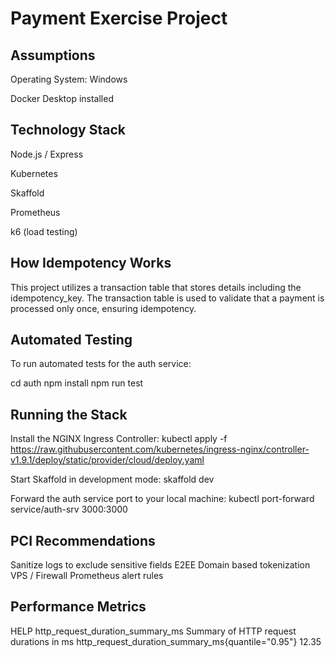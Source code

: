 # Payment Exercise Project
## Assumptions
Operating System: Windows

Docker Desktop installed

## Technology Stack
Node.js / Express

Kubernetes

Skaffold

Prometheus

k6 (load testing)

## How Idempotency Works
This project utilizes a transaction table that stores details including the idempotency_key.
The transaction table is used to validate that a payment is processed only once, ensuring idempotency.

## Automated Testing
To run automated tests for the auth service:

cd auth
npm install
npm run test


## Running the Stack
Install the NGINX Ingress Controller:
kubectl apply -f https://raw.githubusercontent.com/kubernetes/ingress-nginx/controller-v1.9.1/deploy/static/provider/cloud/deploy.yaml

Start Skaffold in development mode:
skaffold dev

Forward the auth service port to your local machine:
kubectl port-forward service/auth-srv 3000:3000

## PCI Recommendations
Sanitize logs to exclude sensitive fields
E2EE
Domain based tokenization
VPS / Firewall
Prometheus alert rules


## Performance Metrics
HELP http_request_duration_summary_ms Summary of HTTP request durations in ms
http_request_duration_summary_ms{quantile="0.95"} 12.35
